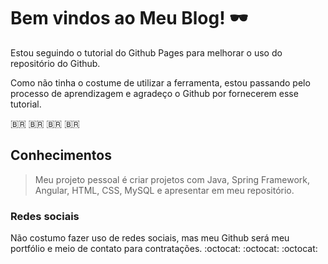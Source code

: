 # Bem vindos ao Meu Blog! :dark_sunglasses:

Estou seguindo o tutorial do Github Pages para melhorar o uso do repositório do Github. 

Como não tinha o costume de utilizar a ferramenta, estou passando pelo processo de aprendizagem e agradeço o Github por fornecerem esse tutorial.

:brazil: :brazil: :brazil: :brazil:

## Conhecimentos

> Meu projeto pessoal é criar projetos com Java, Spring Framework, Angular, HTML, CSS, MySQL e apresentar em meu repositório.

### Redes sociais

Não costumo fazer uso de redes sociais, mas meu Github será meu portfólio e meio de contato para contratações. :octocat: :octocat: :octocat:

